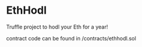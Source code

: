 # EthHodl
Truffle project to hodl your Eth for a year!

contract code can be found in /contracts/ethhodl.sol
